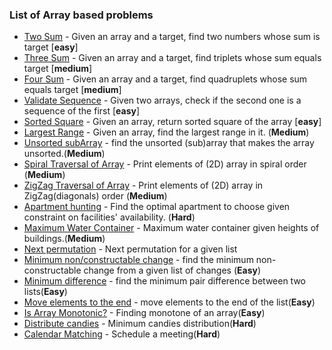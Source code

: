 ### List of Array based problems

- [Two Sum](TwoSum/README.md) - Given an array and a target, find two numbers whose sum is target [**easy**]
- [Three Sum](ThreeSum/README.md) - Given an array and a target, find triplets whose sum equals target [**medium**]
- [Four Sum](FourSum/README.md) - Given an array and a target, find quadruplets whose sum equals target [**medium**]
- [Validate Sequence](ValidateSequence/README.md) - Given two arrays, check if the second one is a sequence of the first [**easy**]
- [Sorted Square](SortedSquareArray/README.md) - Given an array, return sorted square of the array [**easy**]
- [Largest Range](LargestRange/README.md) - Given an array, find the largest range in it. (**Medium**)
- [Unsorted subArray](ShortestUnsortedArray/README.md) - find the unsorted (sub)array that makes the array unsorted.(**Medium**)
- [Spiral Traversal of Array](SpiralTraversal/README.md) - Print elements of (2D) array in spiral order (**Medium**)
- [ZigZag Traversal of Array](ZigZagTraversal/README.md) - Print elements of (2D) array in ZigZag(diagonals) order (**Medium**)
- [Apartment hunting](ApartmentHunting/README.md) - Find the optimal apartment to choose given constraint on facilities' availability. (**Hard**)
- [Maximum Water Container](MaxWaterContainer/README.md) - Maximum water container given heights of buildings.(**Medium**)
- [Next permutation](NextPermutation/README.md) - Next permutation for a given list
- [Minimum non/constructable change](minNonConstructible/README.md) - find the minimum non-constructable change from a given list of changes (**Easy**)
- [Minimum difference](minDifference/README.md) - find the minimum pair difference between two lists(**Easy**)
- [Move elements to the end](moveElementsEnd/README.md) - move elements to the end of the list(**Easy**)
- [Is Array Monotonic?](Monotonic/README.md) - Finding monotone of an array(**Easy**)
- [Distribute candies](minRewards/README.md) - Minimum candies distribution(**Hard**)
- [Calendar Matching](ScheduleMeeting/README.md) - Schedule a meeting(**Hard**)


